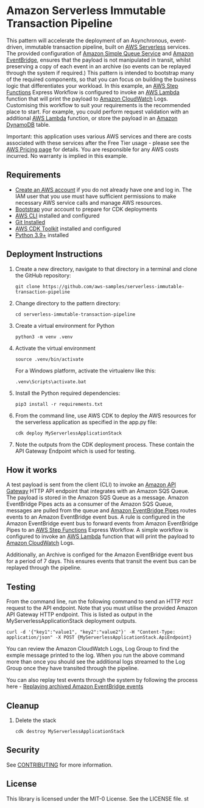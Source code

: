 # Amazon Serverless Immutable Transaction Pipeline

This pattern will accelerate the deployment of an Asynchronous, event-driven, immutable transaction pipeline, built on [AWS Serverless](https://aws.amazon.com/serverless/) services. The provided configuration of [Amazon Simple Queue Service](https://docs.aws.amazon.com/AWSSimpleQueueService/latest/SQSDeveloperGuide/welcome.html) and [Amazon EventBridge](https://docs.aws.amazon.com/eventbridge/latest/userguide/eb-what-is.html), ensures that the payload is not manipulated in transit, whilst preserving a copy of each event in an archive (so events can be replayed through the system if required.) This pattern is intended to bootstrap many of the required components, so that you can focus on building the business logic that differentiates your workload. In this example, an [AWS Step Functions](https://docs.aws.amazon.com/step-functions/latest/dg/welcome.html) Express Workflow is configured to invoke an [AWS Lambda](https://docs.aws.amazon.com/lambda/latest/dg/welcome.html) function that will print the payload to [Amazon CloudWatch](https://docs.aws.amazon.com/AmazonCloudWatch/latest/monitoring/WhatIsCloudWatch.html) Logs. Customising this workflow to suit your requirements is the recommended place to start. For example, you could perform request validation with an additional [AWS Lambda](https://docs.aws.amazon.com/lambda/latest/dg/welcome.html) function, or store the payload in an [Amazon DynamoDB](https://docs.aws.amazon.com/amazondynamodb/latest/developerguide/Introduction.html) table. 

Important: this application uses various AWS services and there are costs associated with these services after the Free Tier usage - please see the [AWS Pricing page](https://aws.amazon.com/pricing/) for details. You are responsible for any AWS costs incurred. No warranty is implied in this example.

## Requirements

* [Create an AWS account](https://portal.aws.amazon.com/gp/aws/developer/registration/index.html) if you do not already have one and log in. The IAM user that you use must have sufficient permissions to make necessary AWS service calls and manage AWS resources.
* [Bootstrap](https://docs.aws.amazon.com/cdk/v2/guide/bootstrapping.html#bootstrapping-howto) your account to prepare for CDK deployments
* [AWS CLI](https://docs.aws.amazon.com/cli/latest/userguide/install-cliv2.html) installed and configured
* [Git Installed](https://git-scm.com/book/en/v2/Getting-Started-Installing-Git)
* [AWS CDK Toolkit](https://docs.aws.amazon.com/cdk/latest/guide/cli.html) installed and configured
* [Python 3.9+](https://www.python.org/downloads/) installed

## Deployment Instructions

1. Create a new directory, navigate to that directory in a terminal and clone the GitHub repository:
    ```
    git clone https://github.com/aws-samples/serverless-immutable-transaction-pipeline
    ```
2. Change directory to the pattern directory:
    ```
    cd serverless-immutable-transaction-pipeline
    ```
3. Create a virtual environment for Python
    ```
    python3 -m venv .venv
    ```
4. Activate the virtual environment
    ```
    source .venv/bin/activate
    ```
    For a Windows platform, activate the virtualenv like this:
    ```
    .venv\Scripts\activate.bat
    ```
5. Install the Python required dependencies:
    ```
    pip3 install -r requirements.txt
    ```
6. From the command line, use AWS CDK to deploy the AWS resources for the serverless application as specified in the app.py file:
    ```
    cdk deploy MyServerlessApplicationStack
    ```
7. Note the outputs from the CDK deployment process. These contain the API Gateway Endpoint which is used for testing.

## How it works

A test payload is sent from the client (CLI) to invoke an [Amazon API Gateway](https://docs.aws.amazon.com/apigateway/latest/developerguide/welcome.html) HTTP API endpoint that integrates with an Amazon SQS Queue. The payload is stored in the Amazon SQS Queue as a message. Amazon EventBridge Pipes acts as a consumer of the Amazon SQS Queue, messages are pulled from the queue and [Amazon EventBridge Pipes](https://docs.aws.amazon.com/eventbridge/latest/userguide/eb-pipes.html) routes events to an Amazon EventBridge event bus. A rule is configured in the Amazon EventBridge event bus to forward events from Amazon EventBridge Pipes to an [AWS Step Functions](https://docs.aws.amazon.com/step-functions/latest/dg/welcome.html) Express Workflow. A simple workflow is configured to invoke an [AWS Lambda](https://docs.aws.amazon.com/lambda/latest/dg/welcome.html) function that will print the payload to [Amazon CloudWatch](https://docs.aws.amazon.com/AmazonCloudWatch/latest/monitoring/WhatIsCloudWatch.html) Logs.

Additionally, an Archive is configed for the Amazon EventBridge event bus for a period of 7 days. This ensures events that transit the event bus can be replayed through the pipeline. 

## Testing

From the command line, run the following command to send an HTTP `POST` request to the API endpoint. Note that you must utilise the provided Amazon API Gateway HTTP endpoint. This is listed as output in the MyServerlessApplicationStack deployment outputs.

```
curl -d '{"key1":"value1", "key2":"value2"}' -H "Content-Type: application/json" -X POST {MyServerlessApplicationStack.ApiEndpoint}
```
You can review the Amazon CloudWatch Logs, Log Group to find the exmple message printed to the log. When you run the above command more than once you should see the additional logs streamed to the Log Group once they have transited through the pipeline. 

You can also replay test events through the system by following the process here - [Replaying archived Amazon EventBridge events](https://docs.aws.amazon.com/eventbridge/latest/userguide/eb-replay-archived-event.html)

## Cleanup

1. Delete the stack
    ```
    cdk destroy MyServerlessApplicationStack
    ```

## Security

See [CONTRIBUTING](CONTRIBUTING.md#security-issue-notifications) for more information.

## License

This library is licensed under the MIT-0 License. See the LICENSE file. st